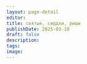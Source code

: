 ```yaml
---
layout: page-detail
editor: 
title: святые, сиддхи, риши
publishDate: 2025-03-18
draft: false
description: 
tags: 
image:
---
```

